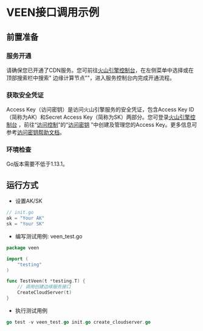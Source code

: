 # VEEN接口调用示例

## 前置准备

### 服务开通

请确保您已开通了CDN服务。您可前往[火山引擎控制台](https://console.volcengine.com/ )，在左侧菜单中选择或在顶部搜索栏中搜索"
边缘计算节点""，进入服务控制台内完成开通流程。

### 获取安全凭证

Access Key（访问密钥）是访问火山引擎服务的安全凭证，包含Access Key ID（简称为AK）和Secret Access
Key（简称为SK）两部分。您可登录[火山引擎控制台](https://console.volcengine.com/ )
，前往“[访问控制](https://console.volcengine.com/iam )”的“[访问密钥](https://console.volcengine.com/iam/keymanage/ )
”中创建及管理您的Access Key。更多信息可参考[访问密钥帮助文档](https://www.volcengine.com/docs/6291/65568 )。

### 环境检查

Go版本需要不低于1.13.1。

## 运行方式

- 设置AK/SK

```go
// init.go
ak = "Your AK"
sk = "Your SK"
```

- 编写测试用例: veen_test.go

```go
package veen

import (
	"testing"
)

func TestVeen(t *testing.T) {
	// 调用创建边缘服务接口
	CreateCloudServer(t)
}
```

- 执行测试用例

```go
go test -v veen_test.go init.go create_cloudserver.go
```


